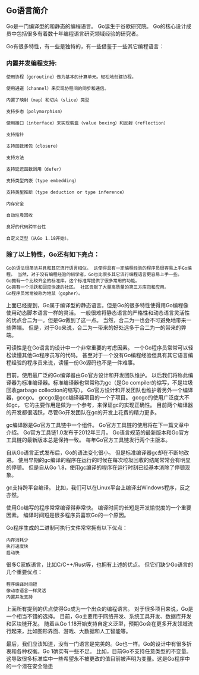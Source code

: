 ## Go语言简介
Go是一门编译型的和静态的编程语言。 Go诞生于谷歌研究院。 Go的核心设计成员中包括很多有着数十年编程语言研究领域经验的研究者。

Go有很多特性，有一些是独特的，有一些借鉴于一些其它编程语言：

### 内置并发编程支持:

    使用协程（goroutine）做为基本的计算单元。轻松地创建协程。

    使用通道（channel）来实现协程间的同步和通信。

    内置了映射（map）和切片（slice）类型

    支持多态（polymorphism）

    使用接口（interface）来实现裝盒（value boxing）和反射（reflection）

    支持指针

    支持函数闭包（closure）

    支持方法

    支持延迟函数调用（defer）

    支持类型内嵌（type embedding）

    支持类型推断（type deduction or type inference）

    内存安全

    自动垃圾回收

    良好的代码跨平台性

    自定义泛型（从Go 1.18开始）。

### 除了以上特性，Go还有如下亮点：
    Go的语法很简洁并且和其它流行语言相似。 这使得具有一定编程经验的程序员很容易上手Go编程。 当然，对于没有编程经验的初学者，Go也比很多其它流行编程语言更容易上手一些。
    Go拥有一个比较齐全的标准库。这个标准库提供了很多常用的功能。
    Go拥有一个活跃和回应快速的社区。 社区贡献了大量高质量的第三方库包和应用。
    Go程序员常常被称为地鼠（gopher）。
上面已经提到，Go属于编译型的静态语言。但是Go的很多特性使得用Go编程像使用动态脚本语言一样的灵活。 一般很难将静态语言的严格性和动态语言灵活性的优点合二为一。但是Go做到了这一点。 当然，合二为一也会不可避免地带来一些弊端。 但是，对于Go来说，合二为一带来的好处远多于合二为一的带来的弊端。

可读性是在Go语言的设计中一个非常重要的考虑因素。 一个Go程序员常常可以轻松读懂其他Go程序员写的代码。 甚至对于一个没有Go编程经验但具有其它语言编程经验的程序员来说，读懂一份Go源码也不是一件难事。

目前，使用最广泛的Go编译器由Go官方设计和开发团队维护。 以后我们将称此编译器为标准编译器。标准编译器也常常称为gc（是Go compiler的缩写，不是垃圾回收garbage collection的缩写）。 Go官方设计和开发团队也维护着另外一个编译器，gccgo。 gccgo是gcc编译器项目的一个子项目。 gccgo的使用广泛度大不如gc， 它的主要作用是做为一个参考，来保证gc的实现正确性。 目前两个编译器的开发都很活跃，尽管Go开发团队在gc的开发上花费的精力更多。

gc编译器是Go官方工具链中一个组件。 Go官方工具链的使用将在下一篇文章中介绍。 Go官方工具链1.0发布于2012年三月。 Go语言规范的最新版本和Go官方工具链的最新版本总是保持一致。 每年Go官方工具链发行两个主版本。

自从Go语言正式发布后，Go的语法变化很小。 但是标准编译器gc却在不断地改进。 使用早期的gc编译的程序在运行的时候在每次垃圾回收的结尾常常会有明显的停顿。 但是自从Go 1.8，使用gc编译的程序在运行时刻已经基本消除了停顿现象。

gc支持跨平台编译。 比如，我们可以在Linux平台上编译出Windows程序，反之亦然。

使用Go编写的程序常常编译得非常快。 编译时间的长短是开发愉悦度的一个重要因素。 编译时间短是很多程序员喜欢Go的一个原因。

Go程序生成的二进制可执行文件常常拥有以下优点：

    内存消耗少
    执行速度快
    启动快
很多C家族语言，比如C/C++/Rust等，也拥有上述的优点。 但它们缺少Go语言的几个重要优点：

    程序编译时间短
    像动态语言一样灵活
    内置并发支持
上面所有提到的优点使得Go成为一个出众的编程语言。 对于很多项目来说，Go是一个相当不错的选择。 目前，Go主要用于网络开发、系统工具开发、数据库开发和区块链开发。 随着从Go 1.18开始支持自定义泛型，预期Go会在更多开发领域流行起来，比如图形界面、游戏、大数据和人工智能等。

最后，我们应该知道，没有一门语言是完美的。Go也一样。Go的设计中有很多折衷和各种权衡。Go 1确实有一些不足。 比如，目前Go不支持任意类型的不变量。这导致很多标准库中一些希望永不被更改的值目前被声明为变量。这是Go程序中的一个潜在安全隐患